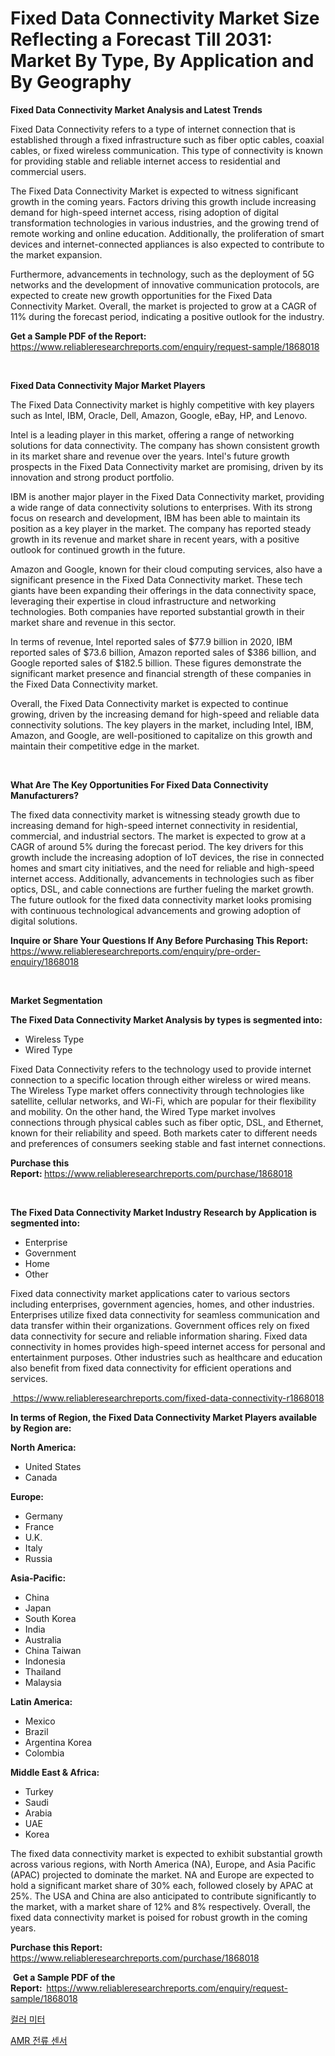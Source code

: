 <p><h1>Fixed Data Connectivity Market Size Reflecting a Forecast Till 2031: Market By Type, By Application and By Geography</h1></p><p><strong>Fixed Data Connectivity Market Analysis and Latest Trends</strong></p>
<p><p>Fixed Data Connectivity refers to a type of internet connection that is established through a fixed infrastructure such as fiber optic cables, coaxial cables, or fixed wireless communication. This type of connectivity is known for providing stable and reliable internet access to residential and commercial users.</p><p>The Fixed Data Connectivity Market is expected to witness significant growth in the coming years. Factors driving this growth include increasing demand for high-speed internet access, rising adoption of digital transformation technologies in various industries, and the growing trend of remote working and online education. Additionally, the proliferation of smart devices and internet-connected appliances is also expected to contribute to the market expansion.</p><p>Furthermore, advancements in technology, such as the deployment of 5G networks and the development of innovative communication protocols, are expected to create new growth opportunities for the Fixed Data Connectivity Market. Overall, the market is projected to grow at a CAGR of 11% during the forecast period, indicating a positive outlook for the industry.</p></p>
<p><strong>Get a Sample PDF of the Report:&nbsp;</strong> <a href="https://www.reliableresearchreports.com/enquiry/request-sample/1868018">https://www.reliableresearchreports.com/enquiry/request-sample/1868018</a></p>
<p>&nbsp;</p>
<p><strong>Fixed Data Connectivity Major Market Players</strong></p>
<p><p>The Fixed Data Connectivity market is highly competitive with key players such as Intel, IBM, Oracle, Dell, Amazon, Google, eBay, HP, and Lenovo. </p><p>Intel is a leading player in this market, offering a range of networking solutions for data connectivity. The company has shown consistent growth in its market share and revenue over the years. Intel's future growth prospects in the Fixed Data Connectivity market are promising, driven by its innovation and strong product portfolio.</p><p>IBM is another major player in the Fixed Data Connectivity market, providing a wide range of data connectivity solutions to enterprises. With its strong focus on research and development, IBM has been able to maintain its position as a key player in the market. The company has reported steady growth in its revenue and market share in recent years, with a positive outlook for continued growth in the future.</p><p>Amazon and Google, known for their cloud computing services, also have a significant presence in the Fixed Data Connectivity market. These tech giants have been expanding their offerings in the data connectivity space, leveraging their expertise in cloud infrastructure and networking technologies. Both companies have reported substantial growth in their market share and revenue in this sector.</p><p>In terms of revenue, Intel reported sales of $77.9 billion in 2020, IBM reported sales of $73.6 billion, Amazon reported sales of $386 billion, and Google reported sales of $182.5 billion. These figures demonstrate the significant market presence and financial strength of these companies in the Fixed Data Connectivity market.</p><p>Overall, the Fixed Data Connectivity market is expected to continue growing, driven by the increasing demand for high-speed and reliable data connectivity solutions. The key players in the market, including Intel, IBM, Amazon, and Google, are well-positioned to capitalize on this growth and maintain their competitive edge in the market.</p></p>
<p>&nbsp;</p>
<p><strong>What Are The Key Opportunities For Fixed Data Connectivity Manufacturers?</strong></p>
<p><p>The fixed data connectivity market is witnessing steady growth due to increasing demand for high-speed internet connectivity in residential, commercial, and industrial sectors. The market is expected to grow at a CAGR of around 5% during the forecast period. The key drivers for this growth include the increasing adoption of IoT devices, the rise in connected homes and smart city initiatives, and the need for reliable and high-speed internet access. Additionally, advancements in technologies such as fiber optics, DSL, and cable connections are further fueling the market growth. The future outlook for the fixed data connectivity market looks promising with continuous technological advancements and growing adoption of digital solutions.</p></p>
<p><strong>Inquire or Share Your Questions If Any Before Purchasing This Report:</strong> <a href="https://www.reliableresearchreports.com/enquiry/pre-order-enquiry/1868018">https://www.reliableresearchreports.com/enquiry/pre-order-enquiry/1868018</a></p>
<p>&nbsp;</p>
<p><strong>Market Segmentation</strong></p>
<p><strong>The Fixed Data Connectivity Market Analysis by types is segmented into:</strong></p>
<p><ul><li>Wireless Type</li><li>Wired Type</li></ul></p>
<p><p>Fixed Data Connectivity refers to the technology used to provide internet connection to a specific location through either wireless or wired means. The Wireless Type market offers connectivity through technologies like satellite, cellular networks, and Wi-Fi, which are popular for their flexibility and mobility. On the other hand, the Wired Type market involves connections through physical cables such as fiber optic, DSL, and Ethernet, known for their reliability and speed. Both markets cater to different needs and preferences of consumers seeking stable and fast internet connections.</p></p>
<p><strong>Purchase this Report:&nbsp;</strong><a href="https://www.reliableresearchreports.com/purchase/1868018">https://www.reliableresearchreports.com/purchase/1868018</a></p>
<p>&nbsp;</p>
<p><strong>The Fixed Data Connectivity Market Industry Research by Application is segmented into:</strong></p>
<p><ul><li>Enterprise</li><li>Government</li><li>Home</li><li>Other</li></ul></p>
<p><p>Fixed data connectivity market applications cater to various sectors including enterprises, government agencies, homes, and other industries. Enterprises utilize fixed data connectivity for seamless communication and data transfer within their organizations. Government offices rely on fixed data connectivity for secure and reliable information sharing. Fixed data connectivity in homes provides high-speed internet access for personal and entertainment purposes. Other industries such as healthcare and education also benefit from fixed data connectivity for efficient operations and services.</p></p>
<p><a href="https://www.reliableresearchreports.com/fixed-data-connectivity-r1868018">&nbsp;https://www.reliableresearchreports.com/fixed-data-connectivity-r1868018</a></p>
<p><strong>In terms of Region, the Fixed Data Connectivity Market Players available by Region are:</strong></p>
<p>
    <p> <strong> North America: </strong>
        <ul>
            <li>United States</li>
            <li>Canada</li>
        </ul>
        </p> 
    <p> <strong> Europe: </strong>
        <ul>
            <li>Germany</li>
            <li>France</li>
            <li>U.K.</li>
            <li>Italy</li>
            <li>Russia</li>
        </ul>
        </p> 
    <p> <strong> Asia-Pacific: </strong>
        <ul>
            <li>China</li>
            <li>Japan</li>
            <li>South Korea</li>
            <li>India</li>
            <li>Australia</li>
            <li>China Taiwan</li>
            <li>Indonesia</li>
            <li>Thailand</li>
            <li>Malaysia</li>
        </ul>
        </p> 
    <p> <strong> Latin America: </strong>
        <ul>
            <li>Mexico</li>
            <li>Brazil</li>
            <li>Argentina Korea</li>
            <li>Colombia</li>
        </ul>
        </p> 
    <p> <strong> Middle East & Africa: </strong>
        <ul>
            <li>Turkey</li>
            <li>Saudi</li>
            <li>Arabia</li>
            <li>UAE</li>
            <li>Korea</li>
        </ul>
    </p>
    </p>
<p><p>The fixed data connectivity market is expected to exhibit substantial growth across various regions, with North America (NA), Europe, and Asia Pacific (APAC) projected to dominate the market. NA and Europe are expected to hold a significant market share of 30% each, followed closely by APAC at 25%. The USA and China are also anticipated to contribute significantly to the market, with a market share of 12% and 8% respectively. Overall, the fixed data connectivity market is poised for robust growth in the coming years.</p></p>
<p><strong>Purchase this Report: </strong><a href="https://www.reliableresearchreports.com/purchase/1868018">https://www.reliableresearchreports.com/purchase/1868018</a></p>
<p>&nbsp;<strong>Get a Sample PDF of the Report:&nbsp;&nbsp;</strong><a href="https://www.reliableresearchreports.com/enquiry/request-sample/1868018">https://www.reliableresearchreports.com/enquiry/request-sample/1868018</a></p>
<p><strong></strong></p>
<p><p><a href="https://medium.com/@jerrodhilll/%EC%83%89%EC%83%81-%EB%AF%B8%ED%84%B0-%EC%8B%9C%EC%9E%A5-%EB%B6%84%EC%84%9D-%EA%B7%B8-cagr-%EC%8B%9C%EC%9E%A5-%EC%84%B8%EB%B6%84%ED%99%94-%EB%B0%8F-%EA%B8%80%EB%A1%9C%EB%B2%8C-%EC%82%B0%EC%97%85-%EA%B0%9C%EC%9A%94-923d535d1027">컬러 미터</a></p><p><a href="https://github.com/crfsywufhm81415/Market-Research-Report-List-1/blob/main/660510518853.md">AMR 전류 센서</a></p></p>